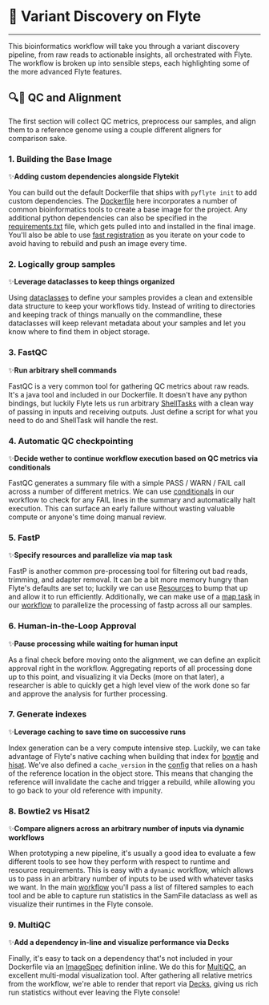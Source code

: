 # 🧬 Variant Discovery on Flyte
---

This bioinformatics workflow will take you through a variant discovery pipeline, from raw reads to actionable insights, all orchestrated with Flyte. The workflow is broken up into sensible steps, each highlighting some of the more advanced Flyte features.

## 🔍📏 QC and Alignment

The first section will collect QC metrics, preprocess our samples, and align them to a reference genome using a couple different aligners for comparison sake. 

### 1. Building the Base Image
✨**Adding custom dependencies alongside Flytekit**

You can build out the default Dockerfile that ships with `pyflyte init` to add custom dependencies. The [Dockerfile](Dockerfile) here incorporates a number of common bioinformatics tools to create a base image for the project. Any additional python dependencies can also be specified in the [requirements.txt](requirements.txt) file, which gets pulled into and installed in the final image. You'll also be able to use [fast registration](https://docs.flyte.org/projects/cookbook/en/latest/getting_started/package_register.html#fast-registration) as you iterate on your code to avoid having to rebuild and push an image every time.

### 2. Logically group samples
✨**Leverage dataclasses to keep things organized**

Using [dataclasses](src/tasks/sample_types.py) to define your samples provides a clean and extensible data structure to keep your workflows tidy. Instead of writing to directories and keeping track of things manually on the commandline, these dataclasses will keep relevant metadata about your samples and let you know where to find them in object storage.

### 3. FastQC
✨**Run arbitrary shell commands**

FastQC is a very common tool for gathering QC metrics about raw reads. It's a java tool and included in our Dockerfile. It doesn't have any python bindings, but luckily Flyte lets us run arbitrary [ShellTasks](workflows/fastqc.py) with a clean way of passing in inputs and receiving outputs. Just define a script for what you need to do and ShellTask will handle the rest.

### 4. Automatic QC checkpointing
✨**Decide wether to continue workflow execution based on QC metrics via conditionals**

FastQC generates a summary file with a simple PASS / WARN / FAIL call across a number of different metrics. We can use [conditionals](https://docs.flyte.org/projects/cookbook/en/latest/auto_examples/advanced_composition/conditions.html) in our workflow to check for any FAIL lines in the summary and automatically halt execution. This can surface an early failure without wasting valuable compute or anyone's time doing manual review.

### 5. FastP
✨**Specify resources and parallelize via map task**

FastP is another common pre-processing tool for filtering out bad reads, trimming, and adapter removal. It can be a bit more memory hungry than Flyte's defaults are set to; luckily we can use [Resources](workflows/fastp.py) to bump that up and allow it to run efficiently. Additionally, we can make use of a [map task](https://docs.flyte.org/projects/flytekit/en/latest/_modules/flytekit/core/array_node_map_task.html) in our [workflow](workflows/alignment.py) to parallelize the processing of fastp across all our samples.

### 6. Human-in-the-Loop Approval
✨**Pause processing while waiting for human input**

As a final check before moving onto the alignment, we can define an explicit approval right in the workflow. Aggregating reports of all processing done up to this point, and visualizing it via Decks (more on that later), a researcher is able to quickly get a high level view of the work done so far and approve the analysis for further processing.

### 7. Generate indexes
✨**Leverage caching to save time on successive runs**

Index generation can be a very compute intensive step. Luckily, we can take advantage of Flyte's native caching when building that index for [bowtie](workflows/bowtie2.py) and [hisat](workflows/hisat2.py). We've also defined a `cache_version` in the [config](workflows/config.py) that relies on a hash of the reference location in the object store. This means that changing the reference will invalidate the cache and trigger a rebuild, while allowing you to go back to your old reference with impunity.

### 8. Bowtie2 vs Hisat2
✨**Compare aligners across an arbitrary number of inputs via dynamic workflows**

When prototyping a new pipeline, it's usually a good idea to evaluate a few different tools to see how they perform with respect to runtime and resource requirements. This is easy with a `dynamic` workflow, which allows us to pass in an arbitrary number of inputs to be used with whatever tasks we want. In the main [workflow](workflows/alignment.py) you'll pass a list of filtered samples to each tool and be able to capture run statistics in the SamFile dataclass as well as visualize their runtimes in the Flyte console.

### 9. MultiQC
✨**Add a dependency in-line and visualize performance via Decks**

Finally, it's easy to tack on a dependency that's not included in your Dockerfile via an [ImageSpec](https://docs.flyte.org/projects/cookbook/en/latest/auto_examples/customizing_dependencies/image_spec.html#image-spec-example) definition inline. We do this for [MultiQC](workflows/multiqc.py), an excellent multi-modal visualization tool. After gathering all relative metrics from the workflow, we're able to render that report via [Decks](https://docs.flyte.org/projects/cookbook/en/latest/auto_examples/development_lifecycle/decks.html), giving us rich run statistics without ever leaving the Flyte console!